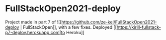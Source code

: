 # FullStackOpen2021-deploy

Project made in part 7 of ![[https://github.com/ze-kel/FullStackOpen2021-deploy | FullStackOpen]], with a few fixes. Deployed [[https://kirill-fullstack-p7-deploy.herokuapp.com|to Heroku]]
